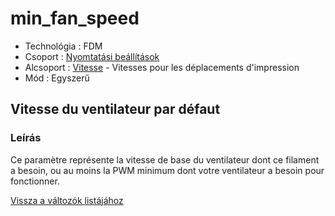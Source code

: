 # min\_fan\_speed

* Technológia : FDM
* Csoport : [Nyomtatási beállítások](../../konfig/print_settings.md)
* Alcsoport : [Vitesse](../../beallitasok/print_settings.md#vitesse) - Vitesses pour les déplacements d'impression
* Mód : Egyszerű

## Vitesse du ventilateur par défaut

### Leírás

Ce paramètre représente la vitesse de base du ventilateur dont ce filament a besoin, ou au moins la PWM minimum dont votre ventilateur a besoin pour fonctionner.

[Vissza a változók listájához](/)


